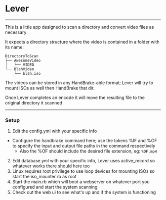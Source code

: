 # Lever
---

This is a little app designed to scan a directory and convert video files as necessary

It expects a directory structure where the video is contained in a folder with its name:
```
DirectoryToScan
├── AwesomeVideo
│   └── VIDEO
└── BlahVideo
    └── blah.iso
```

The videos can be stored in any HandBrake-able format; Lever will try to mount ISOs as well then HandBrake that dir.

Once Lever completes an encode it will move the resulting file to the original directory it scanned

---
### Setup
1. Edit the config.yml with your specific info
  * Configure the handbrake command here; use the tokens %IF and %OF to specify the input and output file paths in the command respectively
    * Also the %OF should include the desired file extension, eg: ```%OF.mp4```
2. Edit database.yml with your specific info, Lever uses active_record so whatever works there should here too
3. Linux requires root privilege to use loop devices for mounting ISOs so start the iso_mounter.rb as root
4. Start the main.rb which will boot a webserver on whatever port you configured and start the system scanning
5. Check out the web ui to see what's up and if the system is functioning
